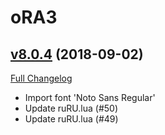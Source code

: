 # oRA3

## [v8.0.4](https://github.com/BigWigsMods/oRA3/tree/v8.0.4) (2018-09-02)
[Full Changelog](https://github.com/BigWigsMods/oRA3/compare/v8.0.3...v8.0.4)

- Import font 'Noto Sans Regular'  
- Update ruRU.lua (#50)  
- Update ruRU.lua (#49)  

